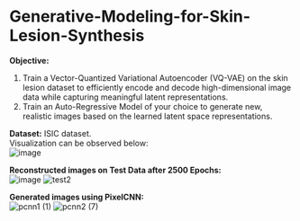 # Generative-Modeling-for-Skin-Lesion-Synthesis
**Objective:**
1. Train a Vector-Quantized Variational Autoencoder (VQ-VAE) on the skin lesion dataset to efficiently encode and decode high-dimensional image data while capturing meaningful latent representations. 
2. Train an Auto-Regressive Model of your choice to generate new, realistic images based on the learned latent space representations.

**Dataset:** ISIC dataset. \
Visualization can be observed below: \
![image](https://github.com/user-attachments/assets/61cac1be-9823-4bf3-89ed-1ea8b23a32c7)

**Reconstructed images on Test Data after 2500 Epochs:** \
![image](https://github.com/user-attachments/assets/640ee2c1-ec24-4d19-a633-8f482c14828d)
![test2](https://github.com/user-attachments/assets/d40d924f-fddf-4c32-aa83-146afe83df52)

**Generated images using PixelCNN:** \
![pcnn1 (1)](https://github.com/user-attachments/assets/1c6dcc73-9b97-4b68-b0b9-d06c039a66eb)
![pcnn2 (7)](https://github.com/user-attachments/assets/c7feac0f-2249-4e08-9ff6-d31efac70715)
